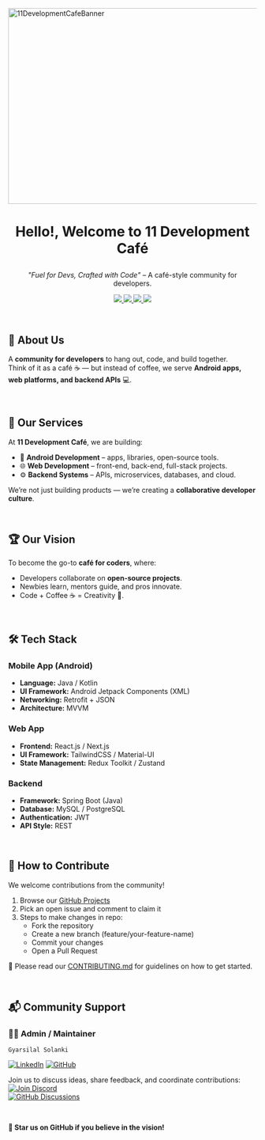 <img width="1584" height="396" alt="11DevelopmentCafeBanner" src="https://github.com/user-attachments/assets/cb944fdf-7630-4a3d-aa23-ce98b63d6239" />

<h1>
 <p align="center">
 Hello!, Welcome to 11 Development Café
</p>
</h1>

<p align="center">
<i>"Fuel for Devs, Crafted with Code"</i> – A café-style community for developers.
</p>

<p align="center">
  <a href="#">
    <img src="https://img.shields.io/badge/Platform-Android-green?style=for-the-badge&logo=android" />
  </a>
  <a href="#">
    <img src="https://img.shields.io/badge/Platform-Web-blue?style=for-the-badge&logo=google-chrome" />
  </a>
  <a href="#">
    <img src="https://img.shields.io/badge/Backend-Java-orange?style=for-the-badge&logo=java" />
  </a>
  <a href="../LICENSE.md">
    <img src="https://img.shields.io/badge/License-Non--Commercial-red?style=for-the-badge" />
  </a>
</p>


<br/>

## 📢 About Us

A **community for developers** to hang out, code, and build together.  
Think of it as a café ☕ — but instead of coffee, we serve **Android apps, web platforms, and backend APIs** 💻.

</br>

## 🚀 Our Services
At **11 Development Café**, we are building:
- 📱 **Android Development** – apps, libraries, open-source tools.  
- 🌐 **Web Development** – front-end, back-end, full-stack projects.  
- ⚙️ **Backend Systems** – APIs, microservices, databases, and cloud.

We’re not just building products — we’re creating a **collaborative developer culture**.

<br/>

## 🏆 Our Vision
To become the go-to **café for coders**, where:
- Developers collaborate on **open-source projects**.  
- Newbies learn, mentors guide, and pros innovate.  
- Code + Coffee ☕ = Creativity 🚀.

<br/>

## 🛠 Tech Stack

### Mobile App (Android)
- **Language:** Java / Kotlin
- **UI Framework:** Android Jetpack Components (XML)
- **Networking:** Retrofit + JSON
- **Architecture:** MVVM

### Web App
- **Frontend:** React.js / Next.js
- **UI Framework:** TailwindCSS / Material-UI
- **State Management:** Redux Toolkit / Zustand

### Backend
- **Framework:** Spring Boot (Java)
- **Database:** MySQL / PostgreSQL
- **Authentication:** JWT
- **API Style:** REST

<br>

## 🤝 How to Contribute

We welcome contributions from the community! 


1. Browse our [GitHub Projects](https://github.com/orgs/eleven-dev-cafe/projects)
2. Pick an open issue and comment to claim it
3. Steps to make changes in repo:
   - Fork the repository
   - Create a new branch (feature/your-feature-name)
   - Commit your changes
   - Open a Pull Request
   

📄 Please read our [CONTRIBUTING.md](https://github.com/ff-tournament-hub/.github/blob/main/CONTRIBUTING.md) for guidelines on how to get started.

<br/>

## 📬 Community Support

### 👨‍💻 Admin / Maintainer
`Gyarsilal Solanki`

[![LinkedIn](https://img.shields.io/badge/LinkedIn-%230A66C2.svg?logo=LinkedIn&logoColor=white)](https://www.linkedin.com/in/gyarsilal-solanki) [![GitHub](https://img.shields.io/badge/GitHub-%23121011.svg?logo=github&logoColor=white)](https://github.com/gyarsilalsolanki011)

Join us to discuss ideas, share feedback, and coordinate contributions:  
[![Join Discord](https://img.shields.io/discord/1405808666179014697?color=4CBB17&label=Join%20Us%20on%20Discord&logo=discord&logoColor=blue)](https://discord.gg/Zrc9x3ts)<br/>
[![GitHub Discussions](https://img.shields.io/badge/GitHub-Discussions-black?style=for-the-badge&logo=github)](https://github.com/eleven-dev-cafe/cafe-talks/discussions)

<br>

**🌟 Star us on GitHub if you believe in the vision!**
